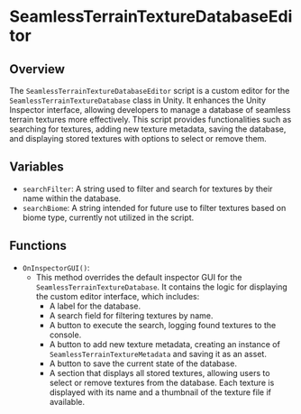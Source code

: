 # SeamlessTerrainTextureDatabaseEditor

## Overview
The `SeamlessTerrainTextureDatabaseEditor` script is a custom editor for the `SeamlessTerrainTextureDatabase` class in Unity. It enhances the Unity Inspector interface, allowing developers to manage a database of seamless terrain textures more effectively. This script provides functionalities such as searching for textures, adding new texture metadata, saving the database, and displaying stored textures with options to select or remove them.

## Variables
- `searchFilter`: A string used to filter and search for textures by their name within the database.
- `searchBiome`: A string intended for future use to filter textures based on biome type, currently not utilized in the script.

## Functions
- `OnInspectorGUI()`: 
  - This method overrides the default inspector GUI for the `SeamlessTerrainTextureDatabase`. It contains the logic for displaying the custom editor interface, which includes:
    - A label for the database.
    - A search field for filtering textures by name.
    - A button to execute the search, logging found textures to the console.
    - A button to add new texture metadata, creating an instance of `SeamlessTerrainTextureMetadata` and saving it as an asset.
    - A button to save the current state of the database.
    - A section that displays all stored textures, allowing users to select or remove textures from the database. Each texture is displayed with its name and a thumbnail of the texture file if available.